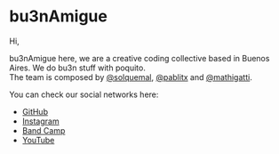 # bu3nAmigue

Hi,  

bu3nAmigue here, we are a creative coding collective based in Buenos Aires. We do bu3n stuff with poquito.  
The team is composed by [@solquemal](https://solquemal.com/), [@pablitx](https://pablitx.com/)  and [@mathigatti](https://www.mathigatti.com).

You can check our social networks here:  
- [GitHub](https://www.github.com/bu3namigue/)  
- [Instagram](https://www.instagram.com/bu3namigue/)  
- [Band Camp](https://bu3namigue.bandcamp.com/)  
- [YouTube](https://www.youtube.com/channel/UCnjUJE2RUee2IwyopOHQ6wg)
